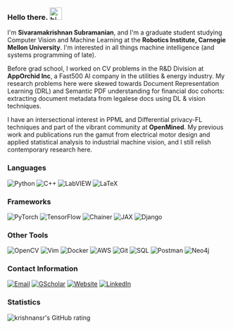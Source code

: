 ### Hello there. <img src="https://user-images.githubusercontent.com/1303154/88677602-1635ba80-d120-11ea-84d8-d263ba5fc3c0.gif" width="28" height="28" alt="hi">

I'm **Sivaramakrishnan Subramanian**, and I'm a graduate student studying Computer Vision and Machine Learning at the **Robotics Institute, Carnegie Mellon University**. I'm interested in all things machine intelligence (and systems programming of late).

Before grad school, I worked on CV problems in the R&D Division at **AppOrchid Inc**, a Fast500 AI company in the utilities & energy industry. My research problems here were skewed towards Document Representation Learning (DRL) and Semantic PDF understanding for financial doc cohorts: extracting document metadata from legalese docs using DL & vision techniques.

I have an intersectional interest in PPML and Differential privacy-FL techniques and part of the vibrant community at **OpenMined**. My previous work and publications run the gamut from electrical motor design and applied statistical analysis to industrial machine vision, and I still relish contemporary research here.

### Languages
![Python](https://img.shields.io/badge/python-3670A0?style=for-the-badge&logo=python&logoColor=ffdd54)
![C++](https://img.shields.io/badge/c++-%2300599C.svg?style=for-the-badge&logo=c%2B%2B&logoColor=white)
![LabVIEW](https://img.shields.io/badge/LabVIEW-%23008080.svg?style=for-the-badge&logo=labview&color=636363)
![LaTeX](https://img.shields.io/badge/latex-%23008080.svg?style=for-the-badge&logo=latex&logoColor=white)

### Frameworks
![PyTorch](https://img.shields.io/badge/pytorch-%230769AD.svg?style=for-the-badge&logo=pytorch)
![TensorFlow](https://img.shields.io/badge/TensorFlow-%23FF6F00.svg?style=for-the-badge&logo=TensorFlow&logoColor=white)
![Chainer](https://img.shields.io/badge/chainer-%23000000.svg?style=for-the-badge&logo=chainlink&logoColor=red)
![JAX](https://img.shields.io/badge/jax-21a79b?style=for-the-badge&logo=google&logoColor=9d22b2)
![Django](https://img.shields.io/badge/django-%2320232a.svg?style=for-the-badge&logo=django&logoColor=%2361DAFB)

### Other Tools
![OpenCV](https://img.shields.io/badge/opencv-000000.svg?style=for-the-badge&logo=opencv)
![Vim](https://img.shields.io/badge/VIM-%2311AB00.svg?style=for-the-badge&logo=vim&logoColor=white)
![Docker](https://img.shields.io/badge/docker-000137.svg?style=for-the-badge&logo=docker)
![AWS](https://img.shields.io/badge/aws-C35B17.svg?style=for-the-badge&logo=amazonaws)
![Git](https://img.shields.io/badge/git-%23F05033.svg?style=for-the-badge&logo=git&logoColor=white)
![SQL](https://img.shields.io/badge/postgres-B0DBF1.svg?style=for-the-badge&logo=postgresql)
![Postman](https://img.shields.io/badge/Postman-FF6C37?style=for-the-badge&logo=postman&logoColor=white)
![Neo4j](https://img.shields.io/badge/neo4j-470137.svg?style=for-the-badge&logo=neo4j)

### Contact Information
[![Email](https://img.shields.io/badge/Email-D14836?style=for-the-badge&logo=gmail&logoColor=white)](mailto:sivarams@cs.cmu.edu)
[![GScholar](https://img.shields.io/badge/Scholar-4084f2?style=for-the-badge&logo=googlescholar&logoColor=white)](https://scholar.google.com/citations?user=73VbzzAAAAAJ&hl=en)
[![Website](https://img.shields.io/badge/Website-%23000000.svg?style=for-the-badge&logo=InfluxDB&logoColor=white)](https://krishnansr.github.io/)
[![LinkedIn](https://img.shields.io/badge/linkedin-%230077B5.svg?style=for-the-badge&logo=linkedin&logoColor=white)](https://www.linkedin.com/in/sivaramakrishnan-subramanian/)

### Statistics
<!-- ![krishnansr's github stats](https://github-readme-stats.vercel.app/api?username=krishnansr&count_private=true&theme=tokyonight&hide=contribs,prs) -->
![krishnansr's GitHub rating](https://github-readme-stats.vercel.app/api?username=krishnansr&show_icons=true&count_private=true&hide=stars)


<!--
**krishnansr/krishnansr** is a ✨ _special_ ✨ repository because its `README.md` (this file) appears on your GitHub profile.

Here are some ideas to get you started:

- 🔭 I’m currently working on ...
- 🌱 I’m currently learning ...
- 👯 I’m looking to collaborate on ...
- 🤔 I’m looking for help with ...
- 💬 Ask me about ...
- 📫 How to reach me: ...
- 😄 Pronouns: ...
- ⚡ Fun fact: ...
-->

